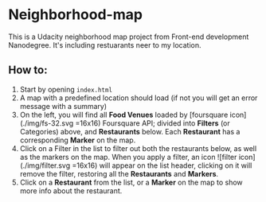 # Neighborhood-map
This is a Udacity neighborhood map project from Front-end development Nanodegree. It's including restuarants neer to my location.

## How to:
1. Start by opening `index.html`
1. A map with a predefined location should load (if not you will get an error message with a summary)
1. On the left, you will find all **Food Venues** loaded by [foursquare icon](./img/fs-32.svg =16x16) Foursquare API; divided into **Filters** (or Categories) above, and **Restaurants** below.
	Each **Restaurant** has a corresponding **Marker** on the map.
1. Click on a Filter in the list to filter out both the restaurants below, as well as the markers on the map.
	When you apply a filter, an icon ![filter icon](./img/filter.svg =16x16) will appear on the list header, clicking on it will remove the filter, restoring all the **Restaurants** and **Markers**.
1. Click on a **Restaurant** from the list, or a **Marker** on the map to show more info about the restaurant.